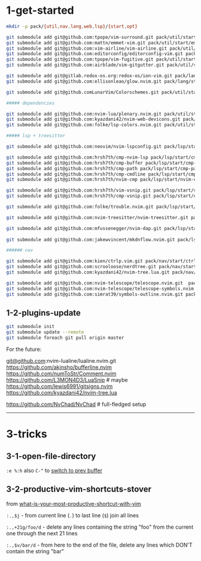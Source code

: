 # 1-get-started

```bash
mkdir -p pack/{util,nav,lang,web,lsp}/{start,opt}

git submodule add git@github.com:tpope/vim-surround.git pack/util/start/surround
git submodule add git@github.com:mattn/emmet-vim.git pack/util/start/emmet
git submodule add git@github.com:vim-airline/vim-airline.git pack/util/start/airline
git submodule add git@github.com:editorconfig/editorconfig-vim.git pack/util/start/editorconfig
git submodule add git@github.com:tpope/vim-fugitive.git pack/util/start/fugitive
git submodule add git@github.com:airblade/vim-gitgutter.git pack/util/start/gitgutter

git submodule add git@gitlab.redox-os.org:redox-os/ion-vim.git pack/lang/start/ion
git submodule add git@github.com:ellisonleao/glow.nvim.git pack/lang/start/glow

git submodule add git@github.comLunarVim/Colorschemes.git pack/util/start/colorschemes

##### dependencies

git submodule add git@github.com:nvim-lua/plenary.nvim.git pack/util/start/plenary.nvim
git submodule add git@github.com:kyazdani42/nvim-web-devicons.git pack/util/start/nvim-web-devicons
git submodule add git@github.com:folke/lsp-colors.nvim.git pack/util/start/lsp-colors

##### lsp + treesitter

git submodule add git@github.com:neovim/nvim-lspconfig.git pack/lsp/start/nvim-lspconfig

git submodule add git@github.com:hrsh7th/cmp-nvim-lsp pack/lsp/start/cmp-nvim-lsp
git submodule add git@github.com:hrsh7th/cmp-buffer pack/lsp/start/cmp-buffer
git submodule add git@github.com:hrsh7th/cmp-path pack/lsp/start/cmp-path
git submodule add git@github.com:hrsh7th/cmp-cmdline pack/lsp/start/cmp-cmdline
git submodule add git@github.com:hrsh7th/nvim-cmp pack/lsp/start/nvim-cmp

git submodule add git@github.com:hrsh7th/vim-vsnip.git pack/lsp/start/vim-vsnip
git submodule add git@github.com:hrsh7th/cmp-vsnip.git pack/lsp/start/cmp-vsnip

git submodule add git@github.com:folke/trouble.nvim.git pack/lsp/start/trouble

git submodule add git@github.com:nvim-treesitter/nvim-treesitter.git pack/lsp/start/nvim-treesitter

git submodule add git@github.com:mfussenegger/nvim-dap.git pack/lsp/start/nvim-dap
 
git submodule add git@github.com:jakewvincent/mkdnflow.nvim.git pack/lsp/start/mkdnflow.nvim

###### nav

git submodule add git@github.com:kien/ctrlp.vim.git pack/nav/start/ctrlp.vim
git submodule add git@github.com:scrooloose/nerdtree.git pack/nav/start/nerdtreej
git submodule add git@github.com:kyazdani42/nvim-tree.lua.git pack/nav/start/nvim-tree

git submodule add git@github.com:nvim-telescope/telescope.nvim.git  pack/nav/start/telescope.nvim
git submodule add git@github.com:nvim-telescope/telescope-symbols.nvim.git pack/nav/start/telescope-symbols
git submodule add git@github.com:simrat39/symbols-outline.nvim.git pack/nav/start/symbols-outline
```

## 1-2-plugins-update

```bash
git submodule init
git submodule update --remote
git submodule foreach git pull origin master
```

For the future:

git@github.com:nvim-lualine/lualine.nvim.git
https://github.com/akinsho/bufferline.nvim
https://github.com/numToStr/Comment.nvim
https://github.com/L3MON4D3/LuaSnip # maybe
https://github.com/lewis6991/gitsigns.nvim
https://github.com/kyazdani42/nvim-tree.lua

https://github.com/NvChad/NvChad # full-fledged setup

-----------------------------------------------------------

# 3-tricks

## 3-1-open-file-directory

`:e %:h` also `C-^` to [switch to prev buffer](https://stackoverflow.com/a/27692161/4039738)


## 3-2-productive-vim-shortcuts-stover

from [what-is-your-most-productive-shortcut-with-vim](https://stackoverflow.com/questions/1218390/what-is-your-most-productive-shortcut-with-vim)

`:.,$j` - from current line (`.`) to last line (`$`) join all lines

`:.,+21g/foo/d` - delete any lines containing the string "foo" from the current
  one through the next 21 lines

`:.,$v/bar/d` - from here to the end of the file, delete any lines
  which DON'T contain the string "bar"
